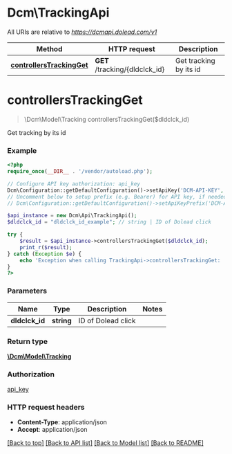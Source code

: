 # Dcm\TrackingApi

All URIs are relative to *https://dcmapi.dolead.com/v1*

Method | HTTP request | Description
------------- | ------------- | -------------
[**controllersTrackingGet**](TrackingApi.md#controllersTrackingGet) | **GET** /tracking/{dldclck_id} | Get tracking by its id


# **controllersTrackingGet**
> \Dcm\Model\Tracking controllersTrackingGet($dldclck_id)

Get tracking by its id

### Example
```php
<?php
require_once(__DIR__ . '/vendor/autoload.php');

// Configure API key authorization: api_key
Dcm\Configuration::getDefaultConfiguration()->setApiKey('DCM-API-KEY', 'YOUR_API_KEY');
// Uncomment below to setup prefix (e.g. Bearer) for API key, if needed
// Dcm\Configuration::getDefaultConfiguration()->setApiKeyPrefix('DCM-API-KEY', 'Bearer');

$api_instance = new Dcm\Api\TrackingApi();
$dldclck_id = "dldclck_id_example"; // string | ID of Dolead click

try {
    $result = $api_instance->controllersTrackingGet($dldclck_id);
    print_r($result);
} catch (Exception $e) {
    echo 'Exception when calling TrackingApi->controllersTrackingGet: ', $e->getMessage(), PHP_EOL;
}
?>
```

### Parameters

Name | Type | Description  | Notes
------------- | ------------- | ------------- | -------------
 **dldclck_id** | **string**| ID of Dolead click |

### Return type

[**\Dcm\Model\Tracking**](../Model/Tracking.md)

### Authorization

[api_key](../../README.md#api_key)

### HTTP request headers

 - **Content-Type**: application/json
 - **Accept**: application/json

[[Back to top]](#) [[Back to API list]](../../README.md#documentation-for-api-endpoints) [[Back to Model list]](../../README.md#documentation-for-models) [[Back to README]](../../README.md)

